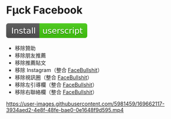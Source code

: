 # Fμck Facebook

[![Install-userscript-brightgreen](../Install-userscript-brightgreen.svg)](https://github.com/FlandreDaisuki/My-Browser-Extensions/raw/master/userscripts/FμckFacebook.user.js)

- 移除贊助
- 移除朋友推薦
- 移除推薦貼文
- 移除 Instagram（整合 [FaceBullshit](../../usercss/README.md#facebullshit)）
- 移除視訊圈（整合 [FaceBullshit](../../usercss/README.md#facebullshit)）
- 移除左引導欄（整合 [FaceBullshit](../../usercss/README.md#facebullshit)）
- 移除右聯絡欄（整合 [FaceBullshit](../../usercss/README.md#facebullshit)）

https://user-images.githubusercontent.com/5981459/169662117-3934aed2-4e8f-48fe-bae0-0e1648f9d595.mp4

